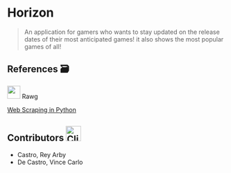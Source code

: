 # Horizon
> An application for gamers who wants to stay updated on the release dates of their most anticipated games!
it also shows the most popular games of all!

## References :card_file_box:
[<img src="https://github.com/college-of-mary-immaculate/Game-Schedule-App/assets/143236024/d940f2ff-82d2-4672-92a6-9bc3a567d05a" width="30" height="30" />](https://rawg.io/) Rawg


[Web Scraping in Python](https://youtu.be/bargNl2WeN4?si=XM9B7MSq2PSU-kuj)
## Contributors <img src="https://raw.githubusercontent.com/Tarikul-Islam-Anik/Animated-Fluent-Emojis/master/Emojis/Food/Clinking%20Beer%20Mugs.png" alt="Clinking Beer Mugs" width="35" height="35" />
- Castro, Rey Arby
- De Castro, Vince Carlo
